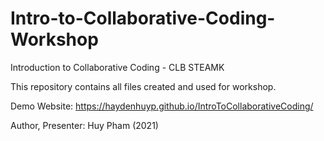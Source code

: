 # Intro-to-Collaborative-Coding-Workshop
Introduction to Collaborative Coding - CLB STEAMK

This repository contains all files created and used for workshop. 

Demo Website: https://haydenhuyp.github.io/IntroToCollaborativeCoding/

Author, Presenter: Huy Pham (2021)
